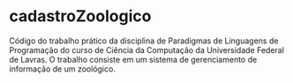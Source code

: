 # cadastroZoologico
Código do trabalho prático da disciplina de Paradigmas de Linguagens de Programação do curso de Ciência da Computação da Universidade Federal de Lavras.
O trabalho consiste em um sistema de gerenciamento de informação de um zoológico.
